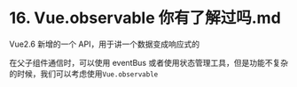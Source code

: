 # 16. Vue.observable 你有了解过吗.md

Vue2.6 新增的一个 API，用于讲一个数据变成响应式的



在父子组件通信时，可以使用 eventBus 或者使用状态管理工具，但是功能不复杂的时候，我们可以考虑使用`Vue.observable`
